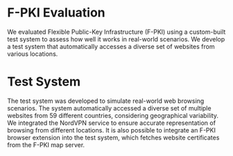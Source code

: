 # F-PKI Evaluation
We evaluated Flexible Public-Key Infrastructure (F-PKI) using a custom-built test system to assess how well it works in real-world scenarios. We develop a test system that automatically accesses a diverse set of websites from various locations. 

# Test System
The test system was developed to simulate real-world web browsing scenarios. The system automatically accessed a diverse set of multiple websites from 59 different countries, considering geographical variability. We integrated the NordVPN service to ensure accurate representation of browsing from different locations. It is also possible to integrate an F-PKI browser extension into the test system, which fetches website certificates from the F-PKI map server.



